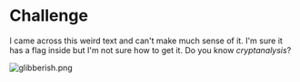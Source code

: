 # Challenge

I came across this weird text and can't make much sense of it. I'm sure it has a flag inside but I'm not sure how to get it. Do you know *cryptanalysis*?

![glibberish.png](/glibberish.png)